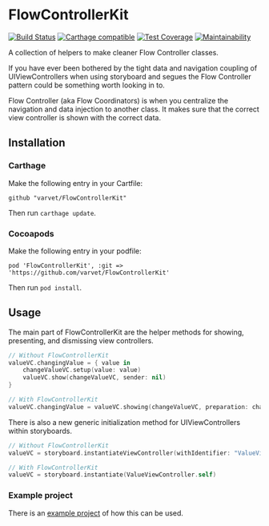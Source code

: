 # FlowControllerKit

[![Build Status](https://travis-ci.org/varvet/FlowControllerKit.svg?branch=master)](https://travis-ci.org/varvet/FlowControllerKit)
[![Carthage compatible](https://img.shields.io/badge/Carthage-compatible-4BC51D.svg?style=flat)](https://github.com/Carthage/Carthage)
[![Test Coverage](https://api.codeclimate.com/v1/badges/13aa1c41bd9bd6399fe5/test_coverage)](https://codeclimate.com/github/varvet/FlowControllerKit/test_coverage)
[![Maintainability](https://api.codeclimate.com/v1/badges/13aa1c41bd9bd6399fe5/maintainability)](https://codeclimate.com/github/varvet/FlowControllerKit/maintainability)

A collection of helpers to make cleaner Flow Controller classes.

If you have ever been bothered by the tight data and navigation coupling of UIViewControllers when using storyboard and segues the Flow Controller pattern could be something worth looking in to.

Flow Controller (aka Flow Coordinators) is when you centralize the navigation and data injection to another class. It makes sure that the correct view controller is shown with the correct data.

## Installation

### Carthage

Make the following entry in your Cartfile:

```
github "varvet/FlowControllerKit"
```

Then run `carthage update`.

### Cocoapods

Make the following entry in your podfile:

```
pod 'FlowControllerKit', :git => 'https://github.com/varvet/FlowControllerKit'
```

Then run `pod install`.

## Usage

The main part of FlowControllerKit are the helper methods for showing, presenting, and dismissing view controllers.

```swift
// Without FlowControllerKit
valueVC.changingValue = { value in
    changeValueVC.setup(value: value)
    valueVC.show(changeValueVC, sender: nil)
}

// With FlowControllerKit
valueVC.changingValue = valueVC.showing(changeValueVC, preparation: changeValueVC.setup(value:))
```

There is also a new generic initialization method for UIViewControllers within storyboards.

```swift
// Without FlowControllerKit
valueVC = storyboard.instantiateViewController(withIdentifier: "ValueViewController") as! ValueViewController

// With FlowControllerKit
valueVC = storyboard.instantiate(ValueViewController.self)
```

### Example project

There is an [example project][example] of how this can be used.

[example]: https://github.com/varvet/FlowControllerKit/tree/feature/travis-ci/Example

